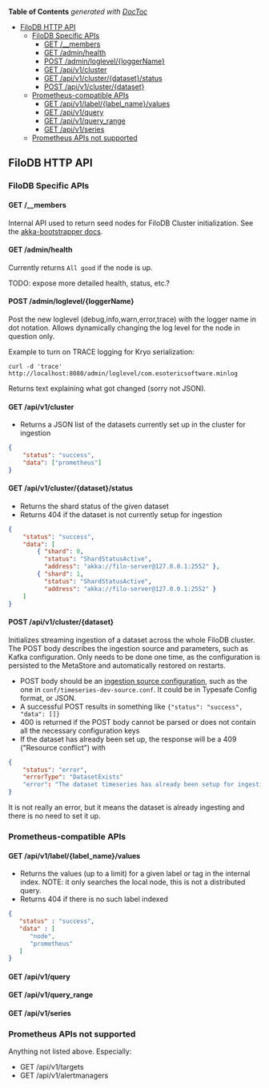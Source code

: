 <!-- START doctoc generated TOC please keep comment here to allow auto update -->
<!-- DON'T EDIT THIS SECTION, INSTEAD RE-RUN doctoc TO UPDATE -->
**Table of Contents**  *generated with [DocToc](https://github.com/thlorenz/doctoc)*

- [FiloDB HTTP API](#filodb-http-api)
  - [FiloDB Specific APIs](#filodb-specific-apis)
    - [GET /__members](#get-__members)
    - [GET /admin/health](#get-adminhealth)
    - [POST /admin/loglevel/{loggerName}](#post-adminloglevelloggername)
    - [GET /api/v1/cluster](#get-apiv1cluster)
    - [GET /api/v1/cluster/{dataset}/status](#get-apiv1clusterdatasetstatus)
    - [POST /api/v1/cluster/{dataset}](#post-apiv1clusterdataset)
  - [Prometheus-compatible APIs](#prometheus-compatible-apis)
    - [GET /api/v1/label/{label_name}/values](#get-apiv1labellabel_namevalues)
    - [GET /api/v1/query](#get-apiv1query)
    - [GET /api/v1/query_range](#get-apiv1query_range)
    - [GET /api/v1/series](#get-apiv1series)
  - [Prometheus APIs not supported](#prometheus-apis-not-supported)

<!-- END doctoc generated TOC please keep comment here to allow auto update -->

## FiloDB HTTP API

### FiloDB Specific APIs

#### GET /__members

Internal API used to return seed nodes for FiloDB Cluster initialization.  See the [akka-bootstrapper docs](akka-bootstrapper.md).

#### GET /admin/health

Currently returns `All good` if the node is up.

TODO: expose more detailed health, status, etc.?

#### POST /admin/loglevel/{loggerName}

Post the new loglevel (debug,info,warn,error,trace) with the logger name in dot notation.  Allows dynamically changing the log level for the node in question only.

Example to turn on TRACE logging for Kryo serialization:

    curl -d 'trace' http://localhost:8080/admin/loglevel/com.esotericsoftware.minlog

Returns text explaining what got changed (sorry not JSON).

#### GET /api/v1/cluster

* Returns a JSON list of the datasets currently set up in the cluster for ingestion

```json
{
    "status": "success",   
    "data": ["prometheus"]
}
```

#### GET /api/v1/cluster/{dataset}/status

* Returns the shard status of the given dataset
* Returns 404 if the dataset is not currently setup for ingestion

```json
{
    "status": "success",   
    "data": [
        { "shard": 0,
          "status": "ShardStatusActive",
          "address": "akka://filo-server@127.0.0.1:2552" },
        { "shard": 1,
          "status": "ShardStatusActive",
          "address": "akka://filo-server@127.0.0.1:2552" }
    ]
}
```

#### POST /api/v1/cluster/{dataset}

Initializes streaming ingestion of a dataset across the whole FiloDB cluster. 
The POST body describes the ingestion source and parameters, such as Kafka configuration.  Only needs to be done one time, as the configuration is persisted to the MetaStore and automatically restored on restarts.

* POST body should be an [ingestion source configuration](ingestion#basic-configuration), such as the one in `conf/timeseries-dev-source.conf`.  It could be in Typesafe Config format, or JSON.
* A successful POST results in something like `{"status": "success", "data": []}`
* 400 is returned if the POST body cannot be parsed or does not contain all the necessary configuration keys
* If the dataset has already been set up, the response will be a 409 ("Resource conflict") with

```json
{
    "status": "error",   
    "errorType": "DatasetExists"
    "error": "The dataset timeseries has already been setup for ingestion"
}
```

It is not really an error, but it means the dataset is already ingesting and there is no need to set it up.

### Prometheus-compatible APIs

#### GET /api/v1/label/{label_name}/values

* Returns the values (up to a limit) for a given label or tag in the internal index.  NOTE: it only searches the local node, this is not a distributed query.
* Returns 404 if there is no such label indexed

```json
{
   "status" : "success",
   "data" : [
      "node",
      "prometheus"
   ]
}
```

#### GET /api/v1/query

#### GET /api/v1/query_range

#### GET /api/v1/series

### Prometheus APIs not supported

Anything not listed above.  Especially:

* GET /api/v1/targets
* GET /api/v1/alertmanagers